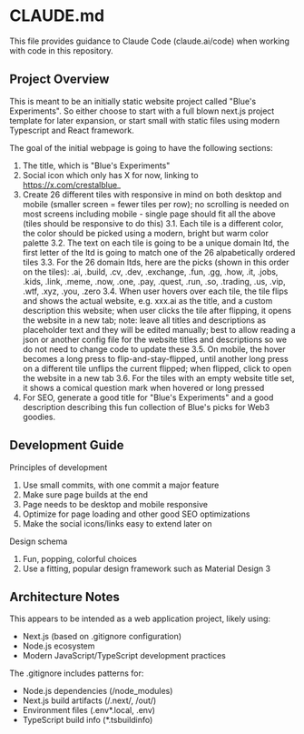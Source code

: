 # CLAUDE.md

This file provides guidance to Claude Code (claude.ai/code) when working with code in this repository.

## Project Overview

This is meant to be an initially static website project called "Blue's Experiments".
So either choose to start with a full blown next.js project template for later expansion, or start small with static files using modern Typescript and React framework.

The goal of the initial webpage is going to have the following sections:
1. The title, which is "Blue's Experiments"
2. Social icon which only has X for now, linking to https://x.com/crestalblue_
3. Create 26 different tiles with responsive in mind on both desktop and mobile (smaller screen = fewer tiles per row); no scrolling is needed on most screens including mobile - single page should fit all the above (tiles should be responsive to do this)
3.1. Each tile is a different color, the color should be picked using a modern, bright but warm color palette
3.2. The text on each tile is going to be a unique domain ltd, the first letter of the ltd is going to match one of the 26 alpabetically ordered tiles
3.3. For the 26 domain ltds, here are the picks (shown in this order on the tiles): .ai, .build, .cv, .dev, .exchange, .fun, .gg, .how, .it, .jobs, .kids, .link, .meme, .now, .one, .pay, .quest, .run, .so, .trading, .us, .vip, .wtf, .xyz, .you, .zero
3.4. When user hovers over each tile, the tile flips and shows the actual website, e.g. xxx.ai as the title, and a custom description this website; when user clicks the tile after flipping, it opens the website in a new tab; note: leave all titles and descriptions as placeholder text and they will be edited manually; best to allow reading a json or another config file for the website titles and descriptions so we do not need to change code to update these
3.5. On mobile, the hover becomes a long press to flip-and-stay-flipped, until another long press on a different tile unflips the current flipped; when flipped, click to open the website in a new tab
3.6. For the tiles with an empty website title set, it shows a comical question mark when hovered or long pressed
4. For SEO, generate a good title for "Blue's Experiments" and a good description describing this fun collection of Blue's picks for Web3 goodies.

## Development Guide

Principles of development
1. Use small commits, with one commit a major feature
2. Make sure page builds at the end
3. Page needs to be desktop and mobile responsive
4. Optimize for page loading and other good SEO optimizations
5. Make the social icons/links easy to extend later on

Design schema
1. Fun, popping, colorful choices
2. Use a fitting, popular design framework such as Material Design 3

## Architecture Notes

This appears to be intended as a web application project, likely using:
- Next.js (based on .gitignore configuration)
- Node.js ecosystem
- Modern JavaScript/TypeScript development practices

The .gitignore includes patterns for:
- Node.js dependencies (/node_modules)
- Next.js build artifacts (/.next/, /out/)
- Environment files (.env*.local, .env)
- TypeScript build info (*.tsbuildinfo)
